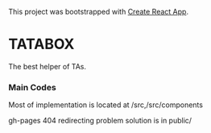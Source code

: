 This project was bootstrapped with [Create React App](https://github.com/facebook/create-react-app).

# TATABOX

The best helper of TAs.

### Main Codes

Most of implementation is located at /src,/src/components

gh-pages 404 redirecting problem solution is in public/
